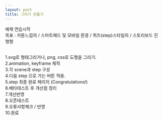 ```yaml
---
layout: post
title: 그리기 만들기
---
```

예제 연습시작<br>
목표 : 카툰느낌의 / 스마트패드 및 모바일 환경 / 퀴즈(step)스타일의 / 스토리보드 진행형<br><br>

1.svg로 형태그리거나, png, css로 도형을 그리기.<br>
2.animation, keyframe 제작<br>
3.각 scene과 step 구성<br>
4.다음 step 으로 가는 버튼 적용.<br>
5.step 최종 완료 페이지 (Congratulations!)<br>
6.베타테스트 후 개선점 정리<br>
7.개선반영<br>
8.오픈테스트<br>
9.오류샤항체크 / 반영<br>
10.완료<br>
